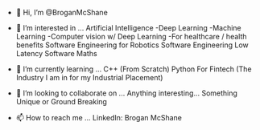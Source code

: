 - 👋 Hi, I’m @BroganMcShane

- 👀 I’m interested in ...
  Artificial Intelligence
    -Deep Learning
    -Machine Learning
    -Computer vision w/ Deep Learning
    -For healthcare / health benefits
   Software Engineering for Robotics
   Software Engineering
   Low Latency Software
   Maths
   
- 🌱 I’m currently learning ...
  C++ (From Scratch)
  Python For Fintech (The Industry I am in for my Industrial Placement)

- 💞️ I’m looking to collaborate on ...
  Anything interesting... Something Unique or Ground Breaking

- 📫 How to reach me ...
  LinkedIn: Brogan McShane


<!---
BroganMcShane/BroganMcShane is a ✨ special ✨ repository because its `README.md` (this file) appears on your GitHub profile.
You can click the Preview link to take a look at your changes.
--->
